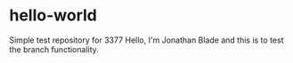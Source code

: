 # hello-world
Simple test repository for 3377
Hello, I'm Jonathan Blade and this is to test the branch functionality.

